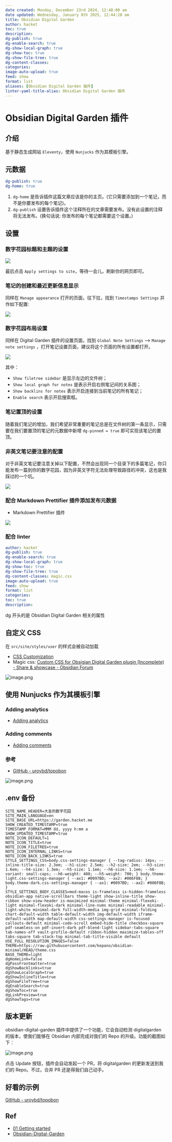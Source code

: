 ```yaml
---
date created: Monday, December 23rd 2024, 12:48:00 am
date updated: Wednesday, January 8th 2025, 12:44:28 am
title: Obsidian Digital Garden
author: hacket
toc: true
description: 
dg-publish: true
dg-enable-search: true
dg-show-local-graph: true
dg-show-toc: true
dg-show-file-tree: true
dg-content-classes: 
categories: 
image-auto-upload: true
feed: show
format: list
aliases: [Obsidian Digital Garden 插件]
linter-yaml-title-alias: Obsidian Digital Garden 插件
---
```


# Obsidian Digital Garden 插件

## 介绍

基于静态生成网站 `Eleventy`，使用 `Nunjucks` 作为其模板引擎。

## 元数据

```yaml
dg-publish: true
dg-home: true
```

1. `dg-home` 是告诉插件这篇文章应该是你的主页。(它只需要添加到一个笔记，而不是你要发布的每个笔记)。
2. `dg-publish` 设置告诉插件这个注释所在的文章需要发布。没有此设置的注释将无法发布。(换句话说: 你发布的每个笔记都需要这个设置。)

## 设置

### 数字花园标题和主题的设置

![ ](https://raw.githubusercontent.com/hacket/ObsidianOSS/master/obsidian/202412260833625.png)

最后点击 `Apply settings to site`，等待一会儿，刷新你的网页即可。

### 笔记的创建和最近更新信息显示

同样在 `Manage appearance` 打开的页面，往下拉，找到 `Timestamps Settings` 并作如下配置:

![ ](https://raw.githubusercontent.com/hacket/ObsidianOSS/master/obsidian/202412260836554.png)

### 数字花园布局设置

同样在 Digital Garden 插件的设置页面，找到 `Global Note Settings` —> `Manage note settings` ，打开笔记设置页面，建议将这个页面的所有设置都打开。

![ ](https://raw.githubusercontent.com/hacket/ObsidianOSS/master/obsidian/202412272248419.png)

其中：

- `Show filetree sidebar` 是显示左边的文件树；
- `Show local graph for notes` 是表示开启右侧笔记间的关系图；
- `Show backlins for notes` 表示开启连接到当前笔记的所有笔记；
- `Enable search` 表示开启搜索框。

### 笔记置顶的设置

随着我们笔记的增加，我们希望非常重要的笔记总是在文件树的第一条显示，只需要在我们要置顶的笔记的元数据中新增 `dg-pinned = true` 即可实现该笔记的置顶。

### 非英文笔记要注意的配置

对于非英文笔记要注意关掉以下配置，不然会出现同一个目录下的多篇笔记，你只能发布一篇到你的数字花园，因为非英文字符无法处理导致路径的冲突，这也是我踩过的一个坑。

![](https://raw.githubusercontent.com/hacket/ObsidianOSS/master/obsidian/202412272255837.png)

### 配合 Markdown Prettifier 插件添加发布元数据

- Markdown Prettifier 插件

![](https://raw.githubusercontent.com/hacket/ObsidianOSS/master/obsidian/202412232338250.png)

### 配合 linter

```yaml
author: hacket
dg-publish: true
dg-enable-search: true
dg-show-local-graph: true
dg-show-toc: true
dg-show-file-tree: true
dg-content-classes: magic.css
image-auto-upload: true
feed: show
format: list
categories: 
toc: true
description: 
```

dg 开头的是 Obsidian Digital Garden 相关的属性

## 自定义 CSS

在 `src/site/styles/user` 的样式会被自动加载

- [CSS Customization](https://dg-docs.ole.dev/advanced/css-customization/)
- Magic css: [Custom CSS for Obsigian Digital Garden plugin (Incomplete) - Share & showcase - Obsidian Forum](https://forum.obsidian.md/t/custom-css-for-obsigian-digital-garden-plugin-incomplete/74205)

![image.png](https://raw.githubusercontent.com/hacket/ObsidianOSS/master/obsidian/202501070104242.png)

## 使用 Nunjucks 作为其模板引擎

### Adding analytics

- [Adding analytics](https://dg-docs.ole.dev/advanced/guides-and-how-tos/adding-analytics/)

### Adding comments

- [Adding comments](https://dg-docs.ole.dev/advanced/guides-and-how-tos/adding-comments/)

### 参考

- [GitHub - uroybd/topobon](https://github.com/uroybd/topobon)

![image.png](https://raw.githubusercontent.com/hacket/ObsidianOSS/master/obsidian/202501070107415.png)

## .env 备份

```properties
SITE_NAME_HEADER=大圣的数字花园
SITE_MAIN_LANGUAGE=en
SITE_BASE_URL=https://garden.hacket.me
SHOW_CREATED_TIMESTAMP=true
TIMESTAMP_FORMAT=MMM dd, yyyy h:mm a
SHOW_UPDATED_TIMESTAMP=true
NOTE_ICON_DEFAULT=1
NOTE_ICON_TITLE=true
NOTE_ICON_FILETREE=true
NOTE_ICON_INTERNAL_LINKS=true
NOTE_ICON_BACK_LINKS=true
STYLE_SETTINGS_CSS=body.css-settings-manager { --tag-radius: 14px; --inline-title-size: 2.3em; --h1-size: 2.5em; --h2-size: 2em; --h3-size: 1.6em; --h4-size: 1.3em; --h5-size: 1.1em; --h6-size: 1.1em; --h6-variant: small-caps; --h6-weight: 400; --h5-weight: 700; } body.theme-light.css-settings-manager { --ax1: #0097BD; --ax2: #006F8B; } body.theme-dark.css-settings-manager { --ax1: #0097BD; --ax2: #006F8B; }
STYLE_SETTINGS_BODY_CLASSES=mod-macos is-frameless is-hidden-frameless obsidian-app native-scrollbars theme-light show-inline-title show-ribbon show-view-header is-maximized minimal-theme minimal-flexoki-light minimal-flexoki-dark minimal-line-nums minimal-readable minimal-light-white minimal-dark full-width-media img-grid minimal-folding chart-default-width table-default-width img-default-width iframe-default-width map-default-width css-settings-manager is-focused callouts-default minimal-code-scroll embed-hide-title checkbox-square pdf-seamless-on pdf-invert-dark pdf-blend-light sidebar-tabs-square tab-names-off vault-profile-default ribbon-hidden maximize-tables-off tabs-square tab-stack-top minimal-tab-title-visible default
USE_FULL_RESOLUTION_IMAGES=false
THEME=https://raw.githubusercontent.com/kepano/obsidian-minimal/HEAD/theme.css
BASE_THEME=light
dgHomeLink=false
dgPassFrontmatter=true
dgShowBacklinks=true
dgShowLocalGraph=true
dgShowInlineTitle=true
dgShowFileTree=true
dgEnableSearch=true
dgShowToc=true
dgLinkPreview=true
dgShowTags=true
```

## 版本更新

obsidian-digital-garden 插件中提供了一个功能，它会自动检测 digitalgarden 的版本，使我们能够在 Obsidian 内部完成对我们的 Repo 的升级。功能的截图如下：

![image.png](https://raw.githubusercontent.com/hacket/ObsidianOSS/master/obsidian/202501020847783.png)

点击 Update 按钮，插件会自动发起一个 PR，将 digitalgarden 的更新发送到我们的 Repo。不过，合并 PR 还是得我们自己动手。

## 好看的示例

[GitHub - uroybd/topobon](https://github.com/uroybd/topobon)

## Ref

- [01 Getting started](https://dg-docs.ole.dev/getting-started/01-getting-started/)
- [Obsidian-Digital-Garden](https://garden.maxieewong.com/000.wiki/Obsidian-Digital-Garden/)
